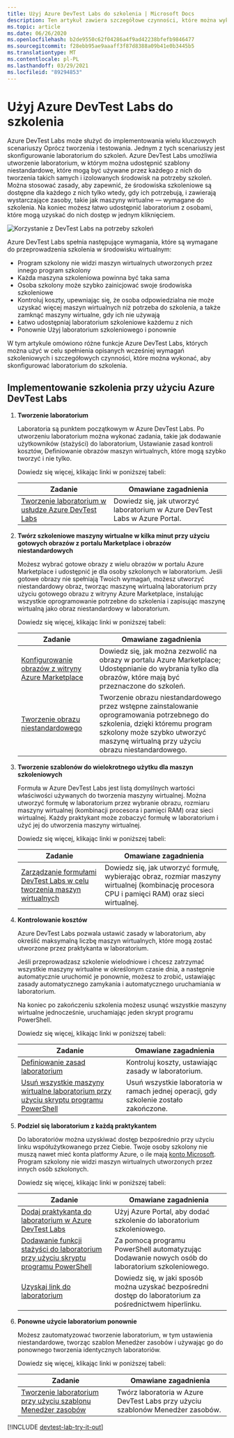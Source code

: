```yaml
---
title: Użyj Azure DevTest Labs do szkolenia | Microsoft Docs
description: Ten artykuł zawiera szczegółowe czynności, które można wykonać, aby skonfigurować laboratorium do szkolenia w Azure DevTest Labs.
ms.topic: article
ms.date: 06/26/2020
ms.openlocfilehash: b2de9550c62f04286a4f9ad42238bfefb9846477
ms.sourcegitcommit: f28ebb95ae9aaaff3f87d8388a09b41e0b3445b5
ms.translationtype: MT
ms.contentlocale: pl-PL
ms.lasthandoff: 03/29/2021
ms.locfileid: "89294853"
---
```

# <a name="use-azure-devtest-labs-for-training"></a>Użyj Azure DevTest Labs do szkolenia
Azure DevTest Labs może służyć do implementowania wielu kluczowych scenariuszy Oprócz tworzenia i testowania. Jednym z tych scenariuszy jest skonfigurowanie laboratorium do szkoleń. Azure DevTest Labs umożliwia utworzenie laboratorium, w którym można udostępnić szablony niestandardowe, które mogą być używane przez każdego z nich do tworzenia takich samych i izolowanych środowisk na potrzeby szkoleń. Można stosować zasady, aby zapewnić, że środowiska szkoleniowe są dostępne dla każdego z nich tylko wtedy, gdy ich potrzebują, i zawierają wystarczające zasoby, takie jak maszyny wirtualne — wymagane do szkolenia. Na koniec możesz łatwo udostępnić laboratorium z osobami, które mogą uzyskać do nich dostęp w jednym kliknięciem.

![Korzystanie z DevTest Labs na potrzeby szkoleń](./media/devtest-lab-training-lab/devtest-lab-training.png)

Azure DevTest Labs spełnia następujące wymagania, które są wymagane do przeprowadzenia szkolenia w środowisku wirtualnym: 

* Program szkolony nie widzi maszyn wirtualnych utworzonych przez innego program szkolony
* Każda maszyna szkoleniowa powinna być taka sama
* Osoba szkolony może szybko zainicjować swoje środowiska szkoleniowe
* Kontroluj koszty, upewniając się, że osoba odpowiedzialna nie może uzyskać więcej maszyn wirtualnych niż potrzeba do szkolenia, a także zamknąć maszyny wirtualne, gdy ich nie używają
* Łatwo udostępniaj laboratorium szkoleniowe każdemu z nich
* Ponownie Użyj laboratorium szkoleniowego i ponownie

W tym artykule omówiono różne funkcje Azure DevTest Labs, których można użyć w celu spełnienia opisanych wcześniej wymagań szkoleniowych i szczegółowych czynności, które można wykonać, aby skonfigurować laboratorium do szkolenia.  

## <a name="implementing-training-with-azure-devtest-labs"></a>Implementowanie szkolenia przy użyciu Azure DevTest Labs
1. **Tworzenie laboratorium** 
   
    Laboratoria są punktem początkowym w Azure DevTest Labs. Po utworzeniu laboratorium można wykonać zadania, takie jak dodawanie użytkowników (stażyści) do laboratorium, Ustawianie zasad kontroli kosztów, Definiowanie obrazów maszyn wirtualnych, które mogą szybko tworzyć i nie tylko.   
   
    Dowiedz się więcej, klikając linki w poniższej tabeli:
   
   | Zadanie | Omawiane zagadnienia |
   | --- | --- |
   | [Tworzenie laboratorium w usłudze Azure DevTest Labs](devtest-lab-create-lab.md) |Dowiedz się, jak utworzyć laboratorium w Azure DevTest Labs w Azure Portal. |
2. **Twórz szkoleniowe maszyny wirtualne w kilka minut przy użyciu gotowych obrazów z portalu Marketplace i obrazów niestandardowych** 
   
    Możesz wybrać gotowe obrazy z wielu obrazów w portalu Azure Marketplace i udostępnić je dla osoby szkolonych w laboratorium. Jeśli gotowe obrazy nie spełniają Twoich wymagań, możesz utworzyć niestandardowy obraz, tworząc maszynę wirtualną laboratorium przy użyciu gotowego obrazu z witryny Azure Marketplace, instalując wszystkie oprogramowanie potrzebne do szkolenia i zapisując maszynę wirtualną jako obraz niestandardowy w laboratorium. 
   
    Dowiedz się więcej, klikając linki w poniższej tabeli:
   
   | Zadanie | Omawiane zagadnienia |
   | --- | --- |
   | [Konfigurowanie obrazów z witryny Azure Marketplace](devtest-lab-configure-marketplace-images.md) |Dowiedz się, jak można zezwolić na obrazy w portalu Azure Marketplace; Udostępnianie do wybrania tylko dla obrazów, które mają być przeznaczone do szkoleń. |
   | [Tworzenie obrazu niestandardowego](devtest-lab-create-template.md) |Tworzenie obrazu niestandardowego przez wstępne zainstalowanie oprogramowania potrzebnego do szkolenia, dzięki któremu program szkolony może szybko utworzyć maszynę wirtualną przy użyciu obrazu niestandardowego. |
3. **Tworzenie szablonów do wielokrotnego użytku dla maszyn szkoleniowych** 
   
    Formuła w Azure DevTest Labs jest listą domyślnych wartości właściwości używanych do tworzenia maszyny wirtualnej. Można utworzyć formułę w laboratorium przez wybranie obrazu, rozmiaru maszyny wirtualnej (kombinacji procesora i pamięci RAM) oraz sieci wirtualnej. Każdy praktykant może zobaczyć formułę w laboratorium i użyć jej do utworzenia maszyny wirtualnej. 
   
    Dowiedz się więcej, klikając linki w poniższej tabeli:
   
   | Zadanie | Omawiane zagadnienia |
   | --- | --- |
   | [Zarządzanie formułami DevTest Labs w celu tworzenia maszyn wirtualnych](devtest-lab-manage-formulas.md) |Dowiedz się, jak utworzyć formułę, wybierając obraz, rozmiar maszyny wirtualnej (kombinację procesora CPU i pamięci RAM) oraz sieci wirtualnej. |
4. **Kontrolowanie kosztów**
   
    Azure DevTest Labs pozwala ustawić zasady w laboratorium, aby określić maksymalną liczbę maszyn wirtualnych, które mogą zostać utworzone przez praktykanta w laboratorium. 
   
    Jeśli przeprowadzasz szkolenie wielodniowe i chcesz zatrzymać wszystkie maszyny wirtualne w określonym czasie dnia, a następnie automatycznie uruchomić je ponownie, możesz to zrobić, ustawiając zasady automatycznego zamykania i automatycznego uruchamiania w laboratorium. 
   
    Na koniec po zakończeniu szkolenia możesz usunąć wszystkie maszyny wirtualne jednocześnie, uruchamiając jeden skrypt programu PowerShell. 
   
    Dowiedz się więcej, klikając linki w poniższej tabeli:
   
   | Zadanie | Omawiane zagadnienia |
   | --- | --- |
   | [Definiowanie zasad laboratorium](devtest-lab-set-lab-policy.md) |Kontroluj koszty, ustawiając zasady w laboratorium. |
   | [Usuń wszystkie maszyny wirtualne laboratorium przy użyciu skryptu programu PowerShell](devtest-lab-faq.md#how-do-i-automate-the-process-of-deleting-all-the-vms-in-my-lab) |Usuń wszystkie laboratoria w ramach jednej operacji, gdy szkolenie zostało zakończone. |
5. **Podziel się laboratorium z każdą praktykantem**
   
    Do laboratoriów można uzyskiwać dostęp bezpośrednio przy użyciu linku współużytkowanego przez Ciebie. Twoje osoby szkolony nie muszą nawet mieć konta platformy Azure, o ile mają [konto Microsoft](devtest-lab-faq.md#what-is-a-microsoft-account). Program szkolony nie widzi maszyn wirtualnych utworzonych przez innych osób szkolonych.  
   
    Dowiedz się więcej, klikając linki w poniższej tabeli:
   
   | Zadanie | Omawiane zagadnienia |
   | --- | --- |
   | [Dodaj praktykanta do laboratorium w Azure DevTest Labs](devtest-lab-add-devtest-user.md) |Użyj Azure Portal, aby dodać szkolenie do laboratorium szkoleniowego. |
   | [Dodawanie funkcji stażyści do laboratorium przy użyciu skryptu programu PowerShell](devtest-lab-add-devtest-user.md#add-an-external-user-to-a-lab-using-powershell) |Za pomocą programu PowerShell automatyzując Dodawanie nowych osób do laboratorium szkoleniowego. |
   | [Uzyskaj link do laboratorium](devtest-lab-faq.md#how-do-i-share-a-direct-link-to-my-lab) |Dowiedz się, w jaki sposób można uzyskać bezpośredni dostęp do laboratorium za pośrednictwem hiperlinku. |
6. **Ponowne użycie laboratorium ponownie** 
   
    Możesz zautomatyzować tworzenie laboratorium, w tym ustawienia niestandardowe, tworząc szablon Menedżer zasobów i używając go do ponownego tworzenia identycznych laboratoriów. 
   
    Dowiedz się więcej, klikając linki w poniższej tabeli:
   
   | Zadanie | Omawiane zagadnienia |
   | --- | --- |
   | [Tworzenie laboratorium przy użyciu szablonu Menedżer zasobów](devtest-lab-faq.md#how-do-i-create-a-lab-from-a-resource-manager-template) |Twórz laboratoria w Azure DevTest Labs przy użyciu szablonów Menedżer zasobów. |

[!INCLUDE [devtest-lab-try-it-out](../../includes/devtest-lab-try-it-out.md)]
